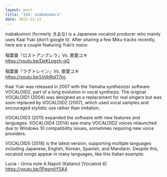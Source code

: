 ```yaml
---
layout: post
title: "329: inabakumori"
date: 2021-11-11
---
```


inabakumori (formerly きゐな) is a Japanese vocaloid producer who mainly uses Kaai Yuki (don’t google it). After sharing a few Miku tracks recently, here are a couple featuring Yuki’s voice:

稲葉曇『ロストアンブレラ』Vo. 歌愛ユキ  
https://youtu.be/DeKLpgzh-qQ  

稲葉曇『ラグトレイン』Vo. 歌愛ユキ  
https://youtu.be/UnIhRpIT7nc  

Kaai Yuki was released in 2007 with the Yamaha synthesizer software VOCALOID2, part of a long evolution in vocal synthesis. The original VOCALOID1 (2004) was designed as a replacement for real singers but was soon replaced by VOCALOID2 (2007), which used vocal samples and encouraged stylistic use rather than imitation.  

VOCALOID3 (2011) expanded the software with new features and languages. VOCALOID4 (2014) saw many VOCALOID2 voices relaunched due to Windows 10 compatibility issues, sometimes requiring new voice providers.  

VOCALOID5 (2018) is the latest version, supporting multiple languages including Japanese, English, Korean, Spanish, and Mandarin. Despite this, vocaloid songs appear in many languages, like this Italian example:  

Lucia - Unna note A Napoli (Italiano) [Vocaloid 4]  
https://youtu.be/1PqsmjtY5A4  
